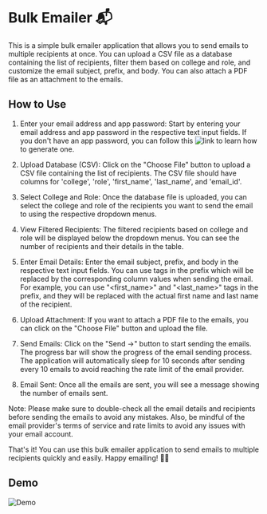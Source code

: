 # Bulk Emailer 📬
This is a simple bulk emailer application that allows you to send emails to multiple recipients at once. You can upload a CSV file as a database containing the list of recipients, filter them based on college and role, and customize the email subject, prefix, and body. You can also attach a PDF file as an attachment to the emails.

## How to Use
1. Enter your email address and app password: Start by entering your email address and app password in the respective text input fields. If you don't have an app password, you can follow this ![link](https://support.google.com/mail/answer/185833?hl=en) to learn how to generate one.

2. Upload Database (CSV): Click on the "Choose File" button to upload a CSV file containing the list of recipients. The CSV file should have columns for 'college', 'role', 'first_name', 'last_name', and 'email_id'.

3. Select College and Role: Once the database file is uploaded, you can select the college and role of the recipients you want to send the email to using the respective dropdown menus.

4. View Filtered Recipients: The filtered recipients based on college and role will be displayed below the dropdown menus. You can see the number of recipients and their details in the table.

5. Enter Email Details: Enter the email subject, prefix, and body in the respective text input fields. You can use tags in the prefix which will be replaced by the corresponding column values when sending the email. For example, you can use "<first_name>" and "<last_name>" tags in the prefix, and they will be replaced with the actual first name and last name of the recipient.

6. Upload Attachment: If you want to attach a PDF file to the emails, you can click on the "Choose File" button and upload the file.

7. Send Emails: Click on the "Send ->" button to start sending the emails. The progress bar will show the progress of the email sending process. The application will automatically sleep for 10 seconds after sending every 10 emails to avoid reaching the rate limit of the email provider.

8. Email Sent: Once all the emails are sent, you will see a message showing the number of emails sent.

Note: Please make sure to double-check all the email details and recipients before sending the emails to avoid any mistakes. Also, be mindful of the email provider's terms of service and rate limits to avoid any issues with your email account.

That's it! You can use this bulk emailer application to send emails to multiple recipients quickly and easily. Happy emailing! 📧😊

## Demo

![Demo](https://github.com/parvashah-create/personalized-bulk-mailer/blob/main/bulk-mailer.gif)
